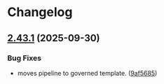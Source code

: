 # Changelog

## [2.43.1](https://github.com/microsoftgraph/msgraph-typescript-typings/compare/v2.43.0...v2.43.1) (2025-09-30)


### Bug Fixes

* moves pipeline to governed template. ([9af5685](https://github.com/microsoftgraph/msgraph-typescript-typings/commit/9af5685c46beb20119409b6484fc7bd4e78e719b))
